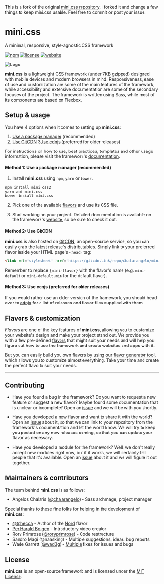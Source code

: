 This is a fork of the original [mini.css repository](https://github.com/basteyy/mini.css). I forked it and change a few things to keep mini.css usable. Feel free to commit 
or post your issue.

# mini.css

A minimal, responsive, style-agnostic CSS framework

[![npm](https://img.shields.io/npm/v/mini.css.svg)](https://www.npmjs.com/package/mini.css2)
[![license](https://img.shields.io/badge/license-MIT-yellow.svg)](https://github.com/basteyy/mini.css/blob/master/LICENSE)
[![website](https://img.shields.io/badge/website-online-green.svg)](https://minicss.org)

![Logo](/docs/page_thumb.png)

**mini.css** is a lightweight CSS framework (under 7KB gzipped) designed with mobile devices and modern browsers in mind. Responsiveness, ease of use and customization are some of the main features of the framework, while accessibility and extensive documentation are some of the secondary focuses of the project. The framework is written using Sass, while most of its components are based on Flexbox.

## Setup & usage

You have 4 options when it comes to setting up **mini.css**:

1. [Use a package manager](#method-1-use-a-package-manager-recommended) (recommended)
2. [Use GitCDN](#method-2-use-gitcdn)
3[Use cdnjs](#method-4-use-cdnjs-preferred-for-older-releases) (preferred for older releases)

For instructions on how to use, best practices, templates and other usage information, please visit the framework's [documentation](https://eiweleit.de/css).

#### Method 1: Use a package manager (recommended)

1. Install **mini.css** using `npm`, `yarn` or `bower`.
```
npm install mini.css2
yarn add mini.css
bower install mini.css
```
2. Pick one of the available [flavors](https://eiweleit.de/css/flavors.html) and use its CSS file.

3. Start working on your project. Detailed documentation is available on the framework's [website](https://eiweleit.de/css), so be sure to check it out.

#### Method 2: Use GitCDN

**mini.css** is also hosted on [GitCDN](https://gitcdn.link/), an open-source service, so you can easily grab the latest release's distributables. Simply link to your preferred flavor inside your HTML page's `<head>` tag:
```html
<link rel="stylesheet" href="https://gitcdn.link/repo/Chalarangelo/mini.css/master/dist/{mini-flavor}.css" />
```

Remember to replace `{mini-flavor}` with the flavor's name (e.g. `mini-default` or `mini-default.min` for the default flavor).

#### Method 3: Use cdnjs (preferred for older releases)

If you would rather use an older version of the framework, you should head over to [cdnjs](https://cdnjs.com/libraries/mini.css) for a list of releases and flavor files supplied with them.

## Flavors & customization

*Flavors* are one of the key features of **mini.css**, allowing you to customize your website's design and make your project stand out. We provide you with a few pre-defined [flavors](https://eiweleit.de/css/flavors.html#prebuilt-flavors) that might suit your needs and will help you figure out how to use the framework and create websites and apps with it.

But you can easily build you own flavors by using our [flavor generator tool](https://eiweleit.de/css/flavors.html#build-your-own-flavor), which allows you to customize almost everything. Take your time and create the perfect flavo to suit your needs.

---

## Contributing

- Have you found a bug in the framework? Do you want to request a new feature or suggest a new flavor? Maybe found some documentation that is unclear or incomplete? Open an [issue](https://github.com/basteyy/mini.css/issues/new) and we will be with you shortly.

- Have you developed a new flavor and want to share it with the world? Open an [issue](https://github.com/basteyy/mini.css/issues/new) about it, so that we can link to your repository from the framework's documentation and let the world know. We will try to keep you posted on any new releases coming, so that you can update your flavor as necessary.

- Have you developed a module for the framework? Well, we don't really accept new modules right now, but if it works, we will certainly tell people that it's available. Open an [issue](https://github.com/basteyy/mini.css/issues/new) about it and we will figure it out together.

## Maintainers & contributors

The team behind **mini.css** is as follows:
- Angelos Chalaris ([@chalarangelo](https://github.com/Chalarangelo)) - Sass archmage, project manager

Special thanks to these fine folks for helping in the development of **mini.css**:
- [@tphecca](https://github.com/tphecca) - Author of the [Nord](https://github.com/basteyy/mini.css/blob/master/dist/mini-nord.css) flavor
- [Per Harald Borgen](https://scrimba.com/perborgen) - Introductory video creator
- Rory Primrose ([@roryprimrose](https://github.com/roryprimrose)) - Code restructure
- Sandro Magi ([@naasking](https://github.com/naasking)) - [Multiple](https://github.com/basteyy/mini.css/issues?q=is%3Aissue+author%3Anaasking) suggestions, ideas, bug reports
- Wade Garrett ([@wad3g](https://github.com/wad3g)) - [Multiple](https://github.com/basteyy/mini.css/pulls?q=is%3Apr+author%3Awad3g) fixes for issues and bugs

## License

**mini.css** is an open-source framework and is licensed under the [MIT License](https://github.com/basteyy/mini.css/blob/master/LICENSE).
